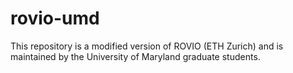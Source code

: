 # rovio-umd
This repository is a modified version of ROVIO (ETH Zurich) and is maintained by the University of Maryland graduate students.
